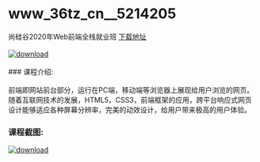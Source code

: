 # www_36tz_cn__5214205
尚硅谷2020年Web前端全栈就业班
[下载地址](http://www.36tz.cn/article/5214205 "下载地址")
<br/></br>[![download](http://36tz.cn/muke_img/2020_07_1-11-300x185.png "下载地址")](http://www.36tz.cn/article/5214205 "下载地址")
<br/></br>### 课程介绍:<br/></br>前端即网站前台部分，运行在PC端，移动端等浏览器上展现给用户浏览的网页。随着互联网技术的发展，HTML5，CSS3，前端框架的应用，跨平台响应式网页设计能够适应各种屏幕分辨率，完美的动效设计，给用户带来极高的用户体验。

### 课程截图:
[![download](http://36tz.cn/muke_img/2020_07_2-15.png "下载地址")](http://www.36tz.cn/article/5214205 "下载地址")
